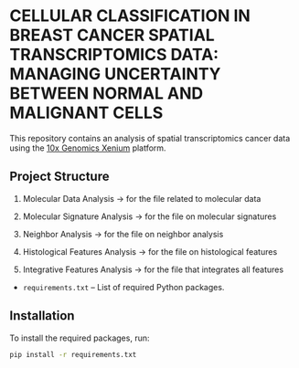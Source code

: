 # CELLULAR CLASSIFICATION IN BREAST CANCER SPATIAL TRANSCRIPTOMICS DATA: MANAGING UNCERTAINTY BETWEEN NORMAL AND MALIGNANT CELLS

This repository contains an analysis of spatial transcriptomics cancer data using the [10x Genomics Xenium](https://www.10xgenomics.com/products/xenium) platform.

## Project Structure

1. Molecular Data Analysis → for the file related to molecular data

2. Molecular Signature Analysis → for the file on molecular signatures

3. Neighbor Analysis → for the file on neighbor analysis

4. Histological Features Analysis → for the file on histological features

5. Integrative Features Analysis → for the file that integrates all features
   
- `requirements.txt` – List of required Python packages.

## Installation

To install the required packages, run:

```bash
pip install -r requirements.txt
```
